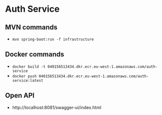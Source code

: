 # Auth Service

## MVN commands

- `mvn spring-boot:run -f infrastructure`

## Docker commands

- `docker build -t 040156513434.dkr.ecr.eu-west-1.amazonaws.com/auth-service`
- `docker push 040156513434.dkr.ecr.eu-west-1.amazonaws.com/auth-service:latest`

## Open API

- http://localhost:8081/swagger-ui/index.html

